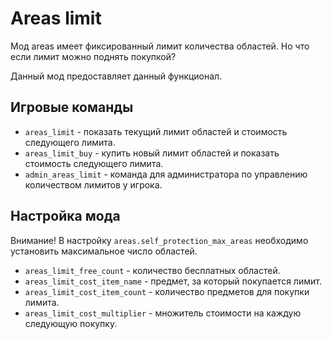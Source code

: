 # Areas limit

Мод areas имеет фиксированный лимит количества областей. Но что если лимит можно поднять покупкой?

Данный мод предоставляет данный функционал.

## Игровые команды

* `areas_limit` - показать текущий лимит областей и стоимость следующего лимита.
* `areas_limit_buy` - купить новый лимит областей и показать стоимость следующего лимита.
* `admin_areas_limit` - команда для администратора по управлению количеством лимитов у игрока.

## Настройка мода

Внимание! В настройку `areas.self_protection_max_areas` необходимо установить максимальное число областей.

* `areas_limit_free_count` - количество бесплатных областей.
* `areas_limit_cost_item_name` - предмет, за который покупается лимит.
* `areas_limit_cost_item_count` - количество предметов для покупки лимита.
* `areas_limit_cost_multiplier` - множитель стоимости на каждую следующую покупку.
